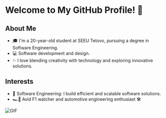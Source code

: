 # Welcome to My GitHub Profile! 👋
## About Me
- 🎓 I'm a 20-year-old student at SEEU Tetovo, pursuing a degree in Software Engineering.
- 💻 Software development and design.
- ✨ I love blending creativity with technology and exploring innovative solutions.

## Interests
- 🤖 Software Engineering: I build efficient and scalable software solutions.
- 🏎️🏁 Avid F1 watcher and automotive engineering enthusiast 🛠️


![GIF](https://media.giphy.com/media/v1.Y2lkPTc5MGI3NjExaTZ5YXFwcjVqeXlmYjF6ZTYwZmRtZjR5Nno2ZWN0NWJkNHNvM2t2NCZlcD12MV9pbnRlcm5hbF9naWZfYnlfaWQmY3Q9Zw/VekcnHOwOI5So/giphy-downsized.gif)
